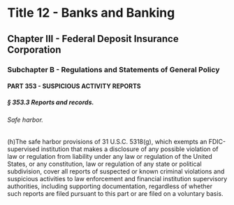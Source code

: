 
# Title 12 - Banks and Banking
## Chapter III - Federal Deposit Insurance Corporation
### Subchapter B - Regulations and Statements of General Policy
#### PART 353 - SUSPICIOUS ACTIVITY REPORTS
##### § 353.3 Reports and records.
###### Safe harbor.

(h)The safe harbor provisions of 31 U.S.C. 5318(g), which exempts an FDIC-supervised institution that makes a disclosure of any possible violation of law or regulation from liability under any law or regulation of the United States, or any constitution, law or regulation of any state or political subdivision, cover all reports of suspected or known criminal violations and suspicious activities to law enforcement and financial institution supervisory authorities, including supporting documentation, regardless of whether such reports are filed pursuant to this part or are filed on a voluntary basis.
